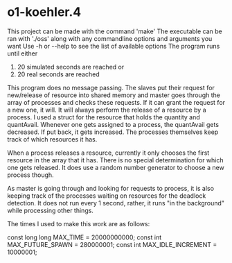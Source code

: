 # o1-koehler.4
This project can be made with the command 'make'
The executable can be ran with './oss' along with any commandline options and arguments you want
Use -h or --help to see the list of available options
The program runs until either 
  1) 20 simulated seconds are reached or
  2) 20 real seconds are reached

This program does no message passing. The slaves put their request for new/release of resource into shared memory and master goes through the array of 
  processes and checks these requests. If it can grant the request for a new one, it will. It will always perform the release of a resource by a process.
  I used a struct for the resource that holds the quantity and quantAvail. Whenever one gets assigned to a process, the quantAvail gets decreased. If 
  put back, it gets increased. The processes themselves keep track of which resources it has. 

When a process releases a resource, currently it only chooses the first resource in the array that it has. There is no special determination for which
  one gets released. It does use a random number generator to choose a new process though.

As master is going through and looking for requests to process, it is also keeping track of the processes waiting on resources for the deadlock
  detection. It does not run every 1 second, rather, it runs "in the background" while processing other things.

The times I used to make this work are as follows:

const long long MAX_TIME = 20000000000;
const int MAX_FUTURE_SPAWN = 280000001;
const int MAX_IDLE_INCREMENT = 10000001;


